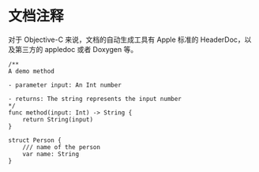 # 文档注释


对于 Objective-C 来说，文档的自动生成工具有 Apple 标准的 HeaderDoc，以及第三方的 appledoc 或者 Doxygen 等。

	/**
	A demo method
	
	- parameter input: An Int number
	
	- returns: The string represents the input number
	*/
	func method(input: Int) -> String {
	    return String(input)
	}
	
	struct Person {
	    /// name of the person
	    var name: String
	}